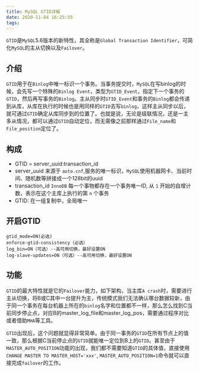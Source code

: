 ```yaml
---
title: MySQL GTID详解
date: 2020-11-04 16:25:55
tags:
---
```


`GTID`是`MySQL`5.6版本的新特性，其全称是`Global Transaction Identifier`，可简化`MySQL`的主从切换以及`Failover`。

<!-- more -->


## 介绍

`GTID`用于在`Binlog`中唯一标识一个事务。当事务提交时，`MySQL`在写binlog的时候，会先写一个特殊的`Binlog Event`，类型为`GTID_Event`，指定下一个事务的`GTID`，然后再写事务的`Binlog`。主从同步时`GTID_Event`和事务的`Binlog`都会传递到从库，从库在执行的时候也是用同样的`GTID`去写`binlog`，这样主从同步以后，就可通过`GTID`确定从库同步到的位置了。也就是说，无论是级联情况，还是一主多从情况，都可以通过`GTID`自动定位，而无需像之前那样通过`File_name`和`File_position`定位了。


## 构成

* GTID = server_uuid:transaction_id 
* server_uuid 来源于 `auto.cnf`,服务的唯一标识，`MySQL`使用机器网卡、当前时间、随机数等拼接成一个128bit的uuid
* transaction_id `InnoDB` 每一个事物都存在一个事务唯一ID, 从 `1` 开始的自增计数，表示在这个主库上执行的第 `n` 个事务
* GTID: 在一组复制中，全局唯一


## 开启GTID

```
gtid_mode=ON(必选)  
enforce-gtid-consistency（必选）
log_bin=ON（可选）--高可用切换，最好设置ON  
log-slave-updates=ON（可选）--高可用切换，最好设置ON

```

## 功能

`GTID`的最大特性就是它的`Failover`能力，如下架构，当主库`A crash`时，需要进行主从切换，将B或C其中一台提升为主，传统模式我们无法确认哪台数据较新，由于同一个事务在每台机器上所在的`binlog`名字和位置都不一样，那么怎么找到C当前同步停止点，对应B的master_log_file和master_log_pos，需要通过程序对比或者借助`MHA`等工具。

`GTID`出现后，这个问题就显得非常简单。由于同一事务的`GTID`在所有节点上的值一致，那么根据C当前停止点的`GTID`就能唯一定位到B上的`GTID`。甚至由于`MASTER_AUTO_POSITION`功能的出现，我们都不需要知道`GTID`的具体值，直接使用`CHANGE MASTER TO MASTER_HOST='xxx'`, `MASTER_AUTO_POSITION=1`命令就可以直接完成`failover`的工作。